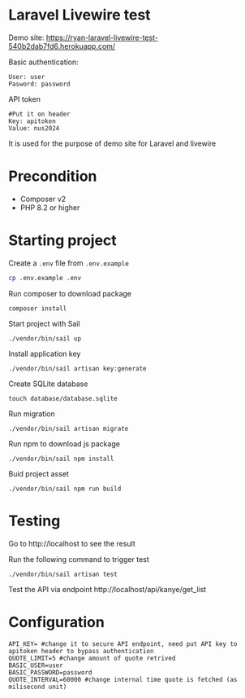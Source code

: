 # Laravel Livewire test

Demo site: https://ryan-laravel-livewire-test-540b2dab7fd6.herokuapp.com/

Basic authentication: 

```
User: user
Pasword: password
```

API token
```
#Put it on header
Key: apitoken
Value: nus2024

```


It is used for the purpose of demo site for Laravel and livewire

# Precondition
- Composer v2
- PHP 8.2 or higher

# Starting project

Create a `.env` file from `.env.example`

```bash
cp .env.example .env
```

Run composer to download package
```
composer install
```

Start project with Sail
```
./vendor/bin/sail up
```

Install application key
```
./vendor/bin/sail artisan key:generate

```

Create SQLite database
```
touch database/database.sqlite
```

Run migration
```
./vendor/bin/sail artisan migrate
```


Run npm to download js package
```
./vendor/bin/sail npm install
```

Buid project asset
```
./vendor/bin/sail npm run build
```


# Testing
Go to http://localhost to see the result


Run the following command to trigger test
```
./vendor/bin/sail artisan test
```

Test the API via endpoint http://localhost/api/kanye/get_list

# Configuration
```
API_KEY= #change it to secure API endpoint, need put API key to apitoken header to bypass authentication
QUOTE_LIMIT=5 #change amount of quote retrived
BASIC_USER=user 
BASIC_PASSWORD=password
QUOTE_INTERVAL=60000 #change internal time quote is fetched (as milisecond unit)
```


